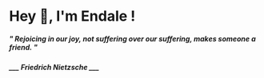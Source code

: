 <h1 title="head"> Hey 👋, I'm Endale !</h1>

**<h5><i>" Rejoicing in our joy, not suffering over our suffering, makes someone a friend. "</i></h5>**

*<b>___ Friedrich Nietzsche ___</b>*
